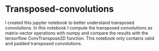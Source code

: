 # Transposed-convolutions
I created this jupyter notebook to better understand transposed convolutions. In this notebook I compute the transposed convolutions as matrix-vector operations with numpy and compare the results with the tensorflow ConvTranspose2D function. This notebook only contains valid and padded transposed convolutions.
